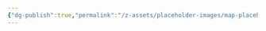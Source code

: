 ```yaml
---
{"dg-publish":true,"permalink":"/z-assets/placeholder-images/map-placeholder/","hide":true}
---
```


